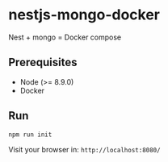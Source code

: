 # nestjs-mongo-docker
Nest + mongo = Docker compose

## Prerequisites
- Node (>= 8.9.0)
- Docker

## Run
```
npm run init
```

Visit your browser in: `http://localhost:8080/`
